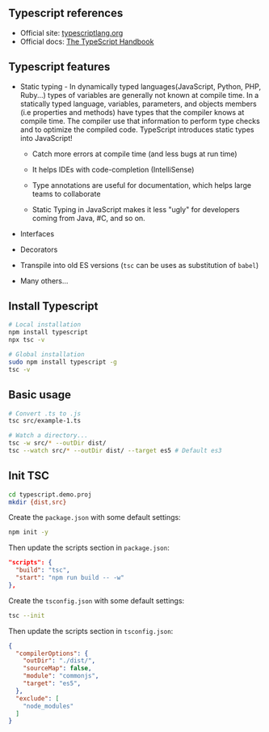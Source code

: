 ## Typescript references

* Official site: [typescriptlang.org](https://www.typescriptlang.org/)
* Official docs: [The TypeScript Handbook](https://www.typescriptlang.org/docs/handbook/intro.html)

## Typescript features

* Static typing - In dynamically typed languages(JavaScript, Python, PHP, Ruby...) types of variables are generally not known at compile time. In a statically typed language, variables, parameters, and objects members (i.e properties and methods) have types that the compiler knows at compile time. The compiler use that information to perform type checks and to optimize the compiled code. TypeScript introduces static types into JavaScript!

  * Catch more errors at compile time (and less bugs at run time)

  * It helps IDEs with code-completion (IntelliSense)

  * Type annotations are useful for documentation, which helps large teams to collaborate

  * Static Typing in JavaScript makes it less "ugly" for developers coming from Java, #C, and so on.

* Interfaces

* Decorators

* Transpile into old ES versions (`tsc` can be uses as substitution of `babel`)

* Many others...

## Install Typescript

```bash
# Local installation
npm install typescript
npx tsc -v
```

```bash
# Global installation
sudo npm install typescript -g
tsc -v
```

## Basic usage

```bash
# Convert .ts to .js
tsc src/example-1.ts
```

```bash
# Watch a directory...
tsc -w src/* --outDir dist/
tsc --watch src/* --outDir dist/ --target es5 # Default es3
```

## Init TSC

```bash
cd typescript.demo.proj
mkdir {dist,src}
```

Create the `package.json` with some default settings:

```bash
npm init -y
```

Then update the scripts section in `package.json`:

```json
"scripts": {
  "build": "tsc",
  "start": "npm run build -- -w"
},
```

Create the `tsconfig.json` with some default settings:

```bash
tsc --init
```

Then update the scripts section in `tsconfig.json`:

```json
{
  "compilerOptions": {
    "outDir": "./dist/",
    "sourceMap": false,
    "module": "commonjs",
    "target": "es5",
  },
  "exclude": [
    "node_modules"
  ]
}
```